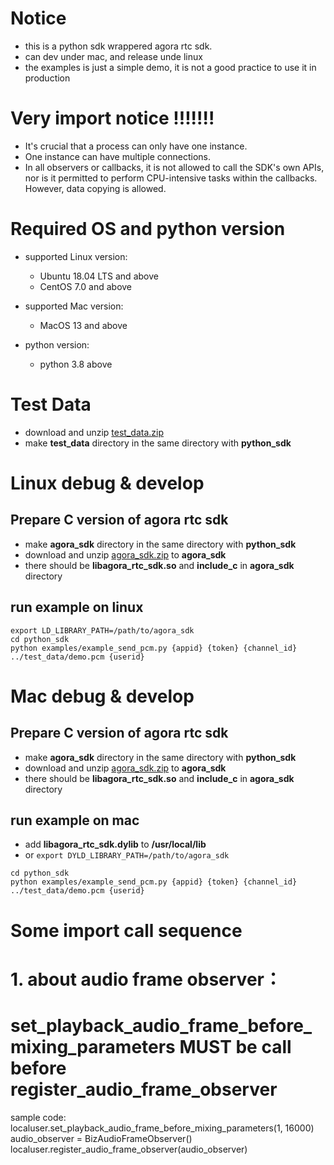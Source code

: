 # Notice
- this is a python sdk wrappered agora rtc sdk.
- can dev under mac, and release unde linux
- the examples is just a simple demo, it is not a good practice to use it in production
# Very import notice !!!!!!!
- It's crucial that a process can only have one instance.
- One instance can have multiple connections.
- In all observers or callbacks, it is not allowed to call the SDK's own APIs, nor is it permitted to perform   CPU-intensive tasks within the callbacks. However, data copying is allowed.

# Required OS and python version
- supported Linux version: 
  - Ubuntu 18.04 LTS and above
  - CentOS 7.0 and above
  
- supported Mac version:

  - MacOS 13 and above

- python version:
  - python 3.8 above

# Test Data
- download and unzip [test_data.zip](https://download.agora.io/demo/test/test_data_202408221437.zip)
- make **test_data** directory in the same directory with **python_sdk**

# Linux debug & develop
## Prepare C version of agora rtc sdk

- make **agora_sdk** directory in the same directory with **python_sdk**
- download and unzip [agora_sdk.zip](https://download.agora.io/sdk/release/agora_rtc_sdk_linux_20240814_320567.zip) to **agora_sdk**
- there should be **libagora_rtc_sdk.so** and **include_c** in **agora_sdk** directory

## run example on linux
```
export LD_LIBRARY_PATH=/path/to/agora_sdk
cd python_sdk
python examples/example_send_pcm.py {appid} {token} {channel_id} ../test_data/demo.pcm {userid}
```

# Mac debug & develop
## Prepare C version of agora rtc sdk
- make **agora_sdk** directory in the same directory with **python_sdk**
- download and unzip [agora_sdk.zip](https://download.agora.io/sdk/release/agora_rtc_sdk_mac_20240814_320567.zip) to **agora_sdk**
- there should be **libagora_rtc_sdk.so** and **include_c** in **agora_sdk** directory

## run example on mac

- add **libagora_rtc_sdk.dylib** to **/usr/local/lib**
- or  `export DYLD_LIBRARY_PATH=/path/to/agora_sdk`

```
cd python_sdk
python examples/example_send_pcm.py {appid} {token} {channel_id} ../test_data/demo.pcm {userid}
```
# Some import call sequence
# 1. about audio frame observer： 
# set_playback_audio_frame_before_mixing_parameters MUST be call before register_audio_frame_observer
sample code:
localuser.set_playback_audio_frame_before_mixing_parameters(1, 16000)
audio_observer = BizAudioFrameObserver()
localuser.register_audio_frame_observer(audio_observer)